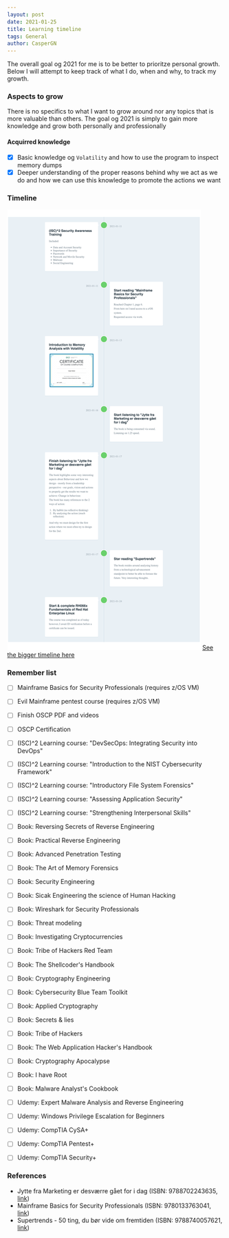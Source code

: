 ```yaml
---
layout: post
date: 2021-01-25
title: Learning timeline
tags: General
author: CasperGN
---
```


The overall goal og 2021 for me is to be better to prioritze personal growth. 
Below I will attempt to keep track of what I do, when and why, to track my growth.

### Aspects to grow

There is no specifics to what I want to grow around nor any topics that is more valuable than others. The goal og 2021 is simply to gain more knowledge and grow both personally and professionally

#### Acquirred knowledge

- [X] Basic knowledge og `Volatility` and how to use the program to inspect memory dumps
- [X] Deeper understanding of the proper reasons behind why we act as we do and how we can use this knowledge to promote the actions we want

### Timeline

![Timeline](../img/timeline.png)
<a href="../img/timeline.png" target="_blank">See the bigger timeline here</a>

### Remember list

- [ ] Mainframe Basics for Security Professionals (requires z/OS VM)
- [ ] Evil Mainframe pentest course (requires z/OS VM)
- [ ] Finish OSCP PDF and videos
- [ ] OSCP Certification
- [ ] (ISC)^2 Learning course: "DevSecOps: Integrating Security into DevOps"
- [ ] (ISC)^2 Learning course: "Introduction to the NIST Cybersecurity Framework"
- [ ] (ISC)^2 Learning course: "Introductory File System Forensics"
- [ ] (ISC)^2 Learning course: "Assessing Application Security"
- [ ] (ISC)^2 Learning course: "Strengthening Interpersonal Skills"
- [ ] Book: Reversing Secrets of Reverse Engineering
- [ ] Book: Practical Reverse Engineering
- [ ] Book: Advanced Penetration Testing
- [ ] Book: The Art of Memory Forensics
- [ ] Book: Security Engineering
- [ ] Book: Sicak Engineering the science of Human Hacking
- [ ] Book: Wireshark for Security Professionals
- [ ] Book: Threat modeling
- [ ] Book: Investigating Cryptocurrencies
- [ ] Book: Tribe of Hackers Red Team
- [ ] Book: The Shellcoder's Handbook
- [ ] Book: Cryptography Engineering
- [ ] Book: Cybersecurity Blue Team Toolkit
- [ ] Book: Applied Cryptography
- [ ] Book: Secrets & lies
- [ ] Book: Tribe of Hackers
- [ ] Book: The Web Application Hacker's Handbook
- [ ] Book: Cryptography Apocalypse
- [ ] Book: I have Root
- [ ] Book: Malware Analyst's Cookbook
- [ ] Udemy: Expert Malware Analysis and Reverse Engineering
- [ ] Udemy: Windows Privilege Escalation for Beginners
- [ ] Udemy: CompTIA CySA+
- [ ] Udemy: CompTIA Pentest+
- [ ] Udemy: CompTIA Security+


### References

- Jytte fra Marketing er desværre gået for i dag (ISBN: 9788702243635, [link](https://www.saxo.com/dk/jytte-fra-marketing-er-desvaerre-gaaet-for-i-dag_morten-munster_lydbog-download_9788702243635))
- Mainframe Basics for Security Professionals (ISBN: 9780133763041, [link](https://www.amazon.com/Mainframe-Basics-Security-Professionals-paperback/dp/0133763048))
- Supertrends - 50 ting, du bør vide om fremtiden (ISBN: 9788740057621, [link](https://www.saxo.com/dk/supertrends_lars-tvede_lydbog-download_9788740057621))

